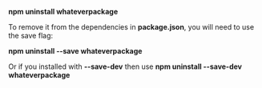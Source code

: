 **npm uninstall whateverpackage**

To remove it from the dependencies in **package.json**, you will need to use the save flag:

**npm uninstall --save whateverpackage**

Or if you installed with **--save-dev** then use **npm uninstall --save-dev whateverpackage**

